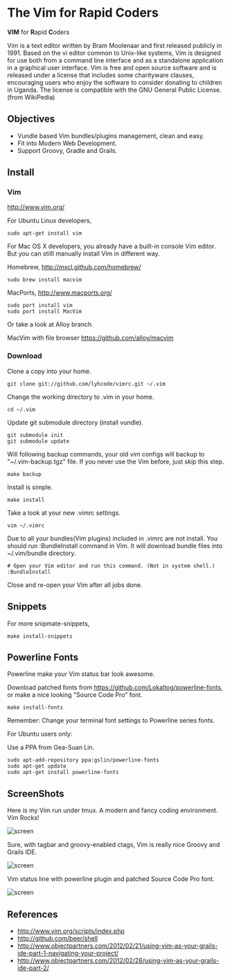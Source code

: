 # The Vim for Rapid Coders #

**VIM** for **R**apid **C**oders

Vim is a text editor written by Bram Moolenaar and first released publicly in 1991. Based on the vi editor common to Unix-like systems, Vim is designed for use both from a command line interface and as a standalone application in a graphical user interface. Vim is free and open source software and is released under a license that includes some charityware clauses, encouraging users who enjoy the software to consider donating to children in Uganda. The license is compatible with the GNU General Public License. (from WikiPedia)

## Objectives ##

- Vundle based Vim bundles/plugins management, clean and easy.
- Fit into Modern Web Development.
- Support Groovy, Gradle and Grails.

## Install ##

### Vim ###

http://www.vim.org/

For Ubuntu Linux developers,

    sudo apt-get install vim

For Mac OS X developers, you already have a built-in console Vim editor.
But you can stilll manually install Vim in different way.

Homebrew, http://mxcl.github.com/homebrew/

    sudo brew install macvim

MacPorts, http://www.macports.org/

    sudo port install vim
    sudo port install MacVim

Or take a look at Alloy branch.

MacVim with file browser https://github.com/alloy/macvim

### Download ###

Clone a copy into your home.

    git clone git://github.com/lyhcode/vimrc.git ~/.vim

Change the working directory to .vim in your home.

    cd ~/.vim

Update git submodule directory (install vundle).

    git submodule init
    git submodule update

Will following backup commands, your old vim configs will backup to "~/.vim-backup.tgz" file.
If you never use the Vim before, just skip this step.

    make backup

Install is simple.

    make install

Take a look at your new .vimrc settings.

    vim ~/.vimrc

Due to all your bundles(Vim plugins) included in .vimrc are not install.
You should run :BundleInstall command in Vim.
It will download bundle files into ~/.vim/bundle directory.

    # Open your Vim editor and run this command. (Not in system shell.)
    :BundleInstall

Close and re-open your Vim after all jobs done.

## Snippets ##

For more snipmate-snippets,

    make install-snippets

## Powerline Fonts ##

Powerline make your Vim status bar look awesome.

Download patched fonts from https://github.com/Lokaltog/powerline-fonts,
or make a nice looking "Source Code Pro" font.

    make install-fonts

Remember: Change your terminal font settings to Powerline series fonts.

For Ubuntu users only:

Use a PPA from Gea-Suan Lin.

    sudo apt-add-repository ppa:gslin/powerline-fonts
    sudo apt-get update
    sudo apt-get install powerline-fonts

## ScreenShots ##

Here is my Vim run under tmux. A modern and fancy coding environment. Vim Rocks!

![screen](https://raw.github.com/lyhcode/vimrc/master/screenshot/screen1.png)

Sure, with tagbar and groovy-enabled ctags, Vim is really nice Groovy and Grails IDE.

![screen](https://raw.github.com/lyhcode/vimrc/master/screenshot/screen2.png)

Vim status line with powerline plugin and patched Source Code Pro font.

![screen](https://raw.github.com/lyhcode/vimrc/master/screenshot/screen3.png)

## References ##

- http://www.vim.org/scripts/index.php
- http://github.com/beer/shell
- http://www.objectpartners.com/2012/02/21/using-vim-as-your-grails-ide-part-1-navigating-your-project/
- http://www.objectpartners.com/2012/02/28/using-vim-as-your-grails-ide-part-2/
